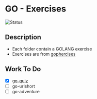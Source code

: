 # GO - Exercises

![Status](https://img.shields.io/badge/Status-InProgess-Orange)

## Description

- Each folder contain a GOLANG exercise
- Exercises are from [gophercises](https://gophercises.com/)

## Work To Do

- [x] [go-quiz](go-quiz/README.md)
- [ ] go-urlshort
- [ ] go-adventure
